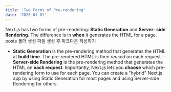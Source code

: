 ```yaml
---
title: 'Two Forms of Pre-rendering'
date: '2020-01-01'
---
```


Next.js has two forms of pre-rendering: **Static Generation** and **Server- side Rendering**. The difference is in **when** it generates the HTML for a page.
posts 폴더 생성
파일 생성 후 마크다운 작성하기

- **Static Generation** is the pre-rendering method that generates the HTML at **build time**. The pre-rendered HTML is then _reused_ on each request. - **Server-side Rendering** is the pre-rendering method that generates the HTML on **each request**.
  Importantly, Next.js lets you **choose** which pre-rendering form to use for each page. You can create a "hybrid" Next.js app by using Static Generation for most pages and using Server-side Rendering for others.
